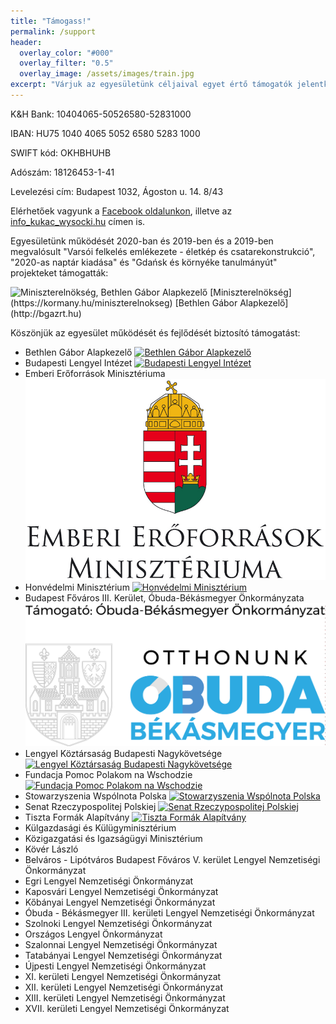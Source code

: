 ```yaml
---
title: "Támogass!"
permalink: /support
header:
  overlay_color: "#000"
  overlay_filter: "0.5"
  overlay_image: /assets/images/train.jpg
excerpt: "Várjuk az egyesületünk céljaival egyet értő támogatók jelentkezését!"
---
```


K&H Bank: 10404065-50526580-52831000

IBAN: HU75 1040 4065 5052 6580 5283 1000

SWIFT kód: OKHBHUHB

Adószám: 18126453-1-41

Levelezési cím: Budapest 1032, Ágoston u. 14. 8/43

Elérhetőek vagyunk a [Facebook oldalunkon](http://facebook.com/wysockilegio), illetve az [info_kukac_wysocki.hu](mailto:info_kukac_wysocki.hu) címen is.

Egyesületünk működését 2020-ban és 2019-ben és a 2019-ben megvalósult "Varsói felkelés emlékezete - életkép és csatarekonstrukció", "2020-as naptár kiadása" és "Gdańsk és környéke tanulmányút" projekteket támogatták:

<img src="assets/images/support/bgazrt.png" alt="Miniszterelnökség, Bethlen Gábor Alapkezelő" width="1200"/>
[Miniszterelnökség](https://kormany.hu/miniszterelnokseg)
[Bethlen Gábor Alapkezelő](http://bgazrt.hu)


Köszönjük az egyesület működését és fejlődését biztosító támogatást:

* Bethlen Gábor Alapkezelő [![Bethlen Gábor Alapkezelő](assets/images/support/bethlen.jpg "Bethlen Gábor Alapkezelő")](http://bgazrt.hu)
* Budapesti Lengyel Intézet  [![Budapesti Lengyel Intézet ](assets/images/support/polinst.jpg "Budapesti Lengyel Intézet ")](https://polinst.hu/)
* Emberi Erőforrások Minisztériuma [![Emberi Erőforrások Minisztériuma](assets/images/support/emmi.png "Emberi Erőforrások Minisztériuma")](http://emmi.gov.hu/)
* Honvédelmi Minisztérium [![Honvédelmi Minisztérium](assets/images/support/hm.jpg "Honvédelmi Minisztérium")](https://www.honvedelem.hu/)
* Budapest Főváros III. Kerület, Óbuda-Békásmegyer Önkormányzata [![Óbuda Békásmegyer Önkormányzata](assets/images/support/obuda.png "Óbuda Békásmegyer Önkormányzata")](https://www.obuda.hu)
* Lengyel Köztársaság Budapesti Nagykövetsége [![Lengyel Köztársaság Budapesti Nagykövetsége](assets/images/support/nagykovetseg.jpg "Lengyel Köztársaság Budapesti Nagykövetsége")](https://budapeszt.msz.gov.pl/hu/root)
* Fundacja Pomoc Polakom na Wschodzie [![Fundacja Pomoc  Polakom na Wschodzie](assets/images/support/pomoc.jpg "Fundacja Pomoc Polakom na Wschodzie")](https://pol.org.pl/)  
* Stowarzyszenia Wspólnota Polska  [![Stowarzyszenia Wspólnota Polska](assets/images/support/Logo-Wspolnota-Polska.jpg "Stowarzyszenia Wspólnota Polska")](http://www.wspolnota-polska.org.pl/)
* Senat Rzeczypospolitej Polskiej [![Senat Rzeczypospolitej Polskiej](assets/images/support/senat.jpg)](https://www.senat.gov.pl/)
* Tiszta Formák Alapítvány [![Tiszta Formák Alapítvány](http://tisztaformak.hu/wp-content/themes/tisztaformak/images/logo-tfa-header.gif "Tiszta Formák Alapítvány")](http://tisztaformak.hu/)
* Külgazdasági és Külügyminisztérium    
* Közigazgatási és Igazságügyi Minisztérium
* Kövér László
* Belváros - Lipótváros Budapest Főváros V. kerület  Lengyel Nemzetiségi Önkormányzat
* Egri Lengyel Nemzetiségi Önkormányzat
* Kaposvári Lengyel Nemzetiségi Önkormányzat
* Kőbányai Lengyel Nemzetiségi Önkormányzat
* Óbuda - Békásmegyer III. kerületi Lengyel Nemzetiségi Önkormányzat
* Szolnoki Lengyel Nemzetiségi Önkormányzat
* Országos Lengyel Önkormányzat
* Szalonnai Lengyel Nemzetiségi Önkormányzat
* Tatabányai Lengyel Nemzetiségi Önkormányzat
* Újpesti Lengyel Nemzetiségi Önkormányzat
* XI. kerületi Lengyel Nemzetiségi Önkormányzat
* XII. kerületi Lengyel Nemzetiségi Önkormányzat
* XIII. kerületi Lengyel Nemzetiségi Önkormányzat
* XVII. kerületi Lengyel Nemzetiségi Önkormányzat
